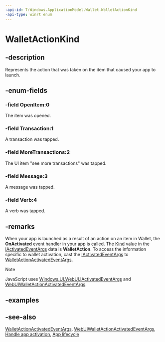 ```yaml
---
-api-id: T:Windows.ApplicationModel.Wallet.WalletActionKind
-api-type: winrt enum
---
```


<!-- Enumeration syntax
public enum Windows.ApplicationModel.Wallet.WalletActionKind : int
-->

# WalletActionKind

## -description
Represents the action that was taken on the item that caused your app to launch.

## -enum-fields
### -field OpenItem:0
The item was opened.

### -field Transaction:1
A transaction was tapped.

### -field MoreTransactions:2
The UI item "see more transactions" was tapped.

### -field Message:3
A message was tapped.

### -field Verb:4
A verb was tapped.


## -remarks
When your app is launched as a result of an action on an item in Wallet, the **OnActivated** event handler in your app is called. The [Kind](../windows.applicationmodel.activation/activationkind.md) value in the [IActivatedEventArgs](../windows.applicationmodel.activation/iactivatedeventargs.md) data is **WalletAction**. To access the information specific to wallet activation, cast the [IActivatedEventArgs](../windows.applicationmodel.activation/iactivatedeventargs.md) to [WalletActionActivatedEventArgs](../windows.applicationmodel.activation/walletactionactivatedeventargs.md).

> [!NOTE]
> JavaScript uses [Windows.UI.WebUI.IActivatedEventArgs](../windows.ui.webui/iactivatedeventargsdeferral.md) and [WebUIWalletActionActivatedEventArgs](../windows.ui.webui/webuiwalletactionactivatedeventargs.md).

## -examples

## -see-also
[WalletActionActivatedEventArgs](../windows.applicationmodel.activation/walletactionactivatedeventargs.md), [WebUIWalletActionActivatedEventArgs](../windows.ui.webui/webuiwalletactionactivatedeventargs.md), [Handle app activation](https://docs.microsoft.com/windows/uwp/launch-resume/activate-an-app), [App lifecycle](https://docs.microsoft.com/windows/uwp/launch-resume/app-lifecycle)
